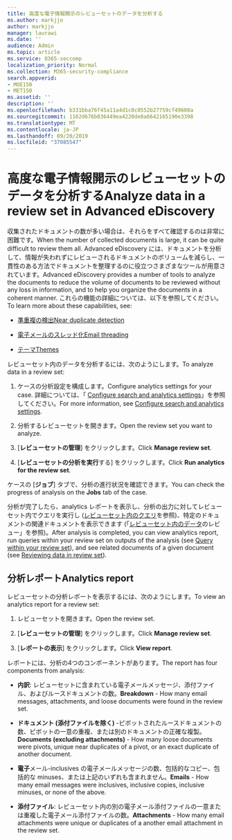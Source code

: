 ```yaml
---
title: 高度な電子情報開示のレビューセットのデータを分析する
ms.author: markjjo
author: markjjo
manager: laurawi
ms.date: ''
audience: Admin
ms.topic: article
ms.service: O365-seccomp
localization_priority: Normal
ms.collection: M365-security-compliance
search.appverid:
- MOE150
- MET150
ms.assetid: ''
description: ''
ms.openlocfilehash: b331bba76f45a11a4d1c8c0552b27759cf49608a
ms.sourcegitcommit: 1162d676b036449ea4220de8a6642165190e3398
ms.translationtype: MT
ms.contentlocale: ja-JP
ms.lasthandoff: 09/20/2019
ms.locfileid: "37085547"
---
```

# <a name="analyze-data-in-a-review-set-in-advanced-ediscovery"></a><span data-ttu-id="a4e84-102">高度な電子情報開示のレビューセットのデータを分析する</span><span class="sxs-lookup"><span data-stu-id="a4e84-102">Analyze data in a review set in Advanced eDiscovery</span></span>

<span data-ttu-id="a4e84-103">収集されたドキュメントの数が多い場合は、それらをすべて確認するのは非常に困難です。</span><span class="sxs-lookup"><span data-stu-id="a4e84-103">When the number of collected documents is large, it can be quite difficult to review them all.</span></span> <span data-ttu-id="a4e84-104">Advanced eDiscovery には、ドキュメントを分析して、情報が失われずにレビューされるドキュメントのボリュームを減らし、一貫性のある方法でドキュメントを整理するのに役立つさまざまなツールが用意されています。</span><span class="sxs-lookup"><span data-stu-id="a4e84-104">Advanced eDiscovery provides a number of tools to analyze the documents to reduce the volume of documents to be reviewed without any loss in information, and to help you organize the documents in a coherent manner.</span></span> <span data-ttu-id="a4e84-105">これらの機能の詳細については、以下を参照してください。</span><span class="sxs-lookup"><span data-stu-id="a4e84-105">To learn more about these capabilities, see:</span></span>

- [<span data-ttu-id="a4e84-106">準重複の検出</span><span class="sxs-lookup"><span data-stu-id="a4e84-106">Near duplicate detection</span></span>](near-duplicates.md)

- [<span data-ttu-id="a4e84-107">電子メールのスレッド化</span><span class="sxs-lookup"><span data-stu-id="a4e84-107">Email threading</span></span>](email-threading.md)

- [<span data-ttu-id="a4e84-108">テーマ</span><span class="sxs-lookup"><span data-stu-id="a4e84-108">Themes</span></span>](themes.md)

<span data-ttu-id="a4e84-109">レビューセット内のデータを分析するには、次のようにします。</span><span class="sxs-lookup"><span data-stu-id="a4e84-109">To analyze data in a review set:</span></span>

1. <span data-ttu-id="a4e84-110">ケースの分析設定を構成します。</span><span class="sxs-lookup"><span data-stu-id="a4e84-110">Configure analytics settings for your case.</span></span> <span data-ttu-id="a4e84-111">詳細については、「 [Configure search and analytics settings](configure-search-analytics-settings.md)」を参照してください。</span><span class="sxs-lookup"><span data-stu-id="a4e84-111">For more information, see [Configure search and analytics settings](configure-search-analytics-settings.md).</span></span>

2. <span data-ttu-id="a4e84-112">分析するレビューセットを開きます。</span><span class="sxs-lookup"><span data-stu-id="a4e84-112">Open the review set you want to analyze.</span></span>

3. <span data-ttu-id="a4e84-113">[**レビューセットの管理**] をクリックします。</span><span class="sxs-lookup"><span data-stu-id="a4e84-113">Click **Manage review set**.</span></span>

4. <span data-ttu-id="a4e84-114">[**レビューセットの分析を実行**する] をクリックします。</span><span class="sxs-lookup"><span data-stu-id="a4e84-114">Click **Run analytics for the review set**.</span></span>

<span data-ttu-id="a4e84-115">ケースの [**ジョブ**] タブで、分析の進行状況を確認できます。</span><span class="sxs-lookup"><span data-stu-id="a4e84-115">You can check the progress of analysis on the **Jobs** tab of the case.</span></span>

 <span data-ttu-id="a4e84-116">分析が完了したら、analytics レポートを表示し、分析の出力に対してレビューセット内でクエリを実行し ([レビューセット内のクエリ](review-set-search.md)を参照)、特定のドキュメントの関連ドキュメントを表示できます (「[レビューセット内のデータ](reviewing-data-in-review-set.md)のレビュー」を参照)。</span><span class="sxs-lookup"><span data-stu-id="a4e84-116">After analysis is completed, you can view analytics report, run queries within your review set on outputs of the analysis (see [Query within your review set](review-set-search.md)), and see related documents of a given document (see [Reviewing data in review set](reviewing-data-in-review-set.md)).</span></span>

## <a name="analytics-report"></a><span data-ttu-id="a4e84-117">分析レポート</span><span class="sxs-lookup"><span data-stu-id="a4e84-117">Analytics report</span></span>

<span data-ttu-id="a4e84-118">レビューセットの分析レポートを表示するには、次のようにします。</span><span class="sxs-lookup"><span data-stu-id="a4e84-118">To view an analytics report for a review set:</span></span>

1. <span data-ttu-id="a4e84-119">レビューセットを開きます。</span><span class="sxs-lookup"><span data-stu-id="a4e84-119">Open the review set.</span></span>

2. <span data-ttu-id="a4e84-120">[**レビューセットの管理**] をクリックします。</span><span class="sxs-lookup"><span data-stu-id="a4e84-120">Click **Manage review set**.</span></span>

3. <span data-ttu-id="a4e84-121">[**レポートの表示**] をクリックします。</span><span class="sxs-lookup"><span data-stu-id="a4e84-121">Click **View report**.</span></span>

<span data-ttu-id="a4e84-122">レポートには、分析の4つのコンポーネントがあります。</span><span class="sxs-lookup"><span data-stu-id="a4e84-122">The report has four components from analysis:</span></span>

- <span data-ttu-id="a4e84-123">**内訳**: レビューセットに含まれている電子メールメッセージ、添付ファイル、およびルースドキュメントの数。</span><span class="sxs-lookup"><span data-stu-id="a4e84-123">**Breakdown** - How many email messages, attachments, and loose documents were found in the review set.</span></span>

- <span data-ttu-id="a4e84-124">**ドキュメント (添付ファイルを除く)** -ピボットされたルースドキュメントの数、ピボットの一意の重複、または別のドキュメントの正確な複製。</span><span class="sxs-lookup"><span data-stu-id="a4e84-124">**Documents (excluding attachments)** - How many loose documents were pivots, unique near duplicates of a pivot, or an exact duplicate of another document.</span></span>

- <span data-ttu-id="a4e84-125">**電子**メール-inclusives の電子メールメッセージの数、包括的なコピー、包括的な minuses、または上記のいずれも含まれません。</span><span class="sxs-lookup"><span data-stu-id="a4e84-125">**Emails** - How many email messages were inclusives, inclusive copies, inclusive minuses, or none of the above.</span></span>

- <span data-ttu-id="a4e84-126">**添付ファイル**: レビューセット内の別の電子メール添付ファイルの一意または重複した電子メール添付ファイルの数。</span><span class="sxs-lookup"><span data-stu-id="a4e84-126">**Attachments** - How many email attachments were unique or duplicates of a another email attachment in the review set.</span></span>